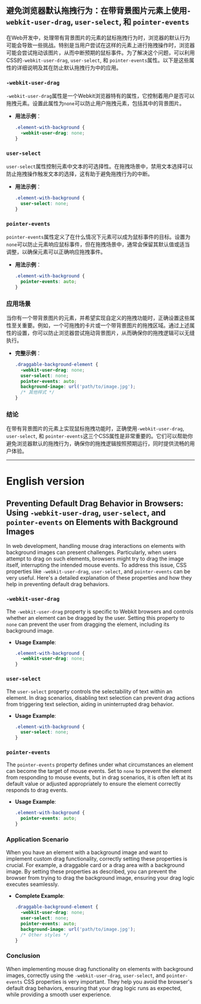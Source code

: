 ## 避免浏览器默认拖拽行为：在带背景图片元素上使用`-webkit-user-drag`, `user-select`, 和 `pointer-events`

在Web开发中，处理带有背景图片的元素的鼠标拖拽行为时，浏览器的默认行为可能会导致一些挑战。特别是当用户尝试在这样的元素上进行拖拽操作时，浏览器可能会尝试拖动该图片，从而中断预期的鼠标事件。为了解决这个问题，可以利用CSS的`-webkit-user-drag`, `user-select`, 和 `pointer-events`属性。以下是这些属性的详细说明及其在防止默认拖拽行为中的应用。

### `-webkit-user-drag`

`-webkit-user-drag`属性是一个Webkit浏览器特有的属性，它控制着用户是否可以拖拽元素。设置此属性为`none`可以防止用户拖拽元素，包括其中的背景图片。

- **用法示例**：
  ```css
  .element-with-background {
    -webkit-user-drag: none;
  }
  ```

### `user-select`

`user-select`属性控制元素中文本的可选择性。在拖拽场景中，禁用文本选择可以防止拖拽操作触发文本的选择，这有助于避免拖拽行为的中断。

- **用法示例**：
  ```css
  .element-with-background {
    user-select: none;
  }
  ```

### `pointer-events`

`pointer-events`属性定义了在什么情况下元素可以成为鼠标事件的目标。设置为`none`可以防止元素响应鼠标事件，但在拖拽场景中，通常会保留其默认值或适当调整，以确保元素可以正确响应拖拽事件。

- **用法示例**：
  ```css
  .element-with-background {
    pointer-events: auto;
  }
  ```

### 应用场景

当你有一个带背景图片的元素，并希望实现自定义的拖拽功能时，正确设置这些属性至关重要。例如，一个可拖拽的卡片或一个带背景图片的拖拽区域。通过上述属性的设置，你可以防止浏览器尝试拖动背景图片，从而确保你的拖拽逻辑可以无缝执行。

- **完整示例**：
  ```css
  .draggable-background-element {
    -webkit-user-drag: none;
    user-select: none;
    pointer-events: auto;
    background-image: url('path/to/image.jpg');
    /* 其他样式 */
  }
  ```

### 结论

在带有背景图片的元素上实现鼠标拖拽功能时，正确使用`-webkit-user-drag`, `user-select`, 和 `pointer-events`这三个CSS属性是非常重要的。它们可以帮助你避免浏览器默认的拖拽行为，确保你的拖拽逻辑按照预期运行，同时提供流畅的用户体验。

---

# English version

## Preventing Default Drag Behavior in Browsers: Using `-webkit-user-drag`, `user-select`, and `pointer-events` on Elements with Background Images

In web development, handling mouse drag interactions on elements with background images can present challenges. Particularly, when users attempt to drag on such elements, browsers might try to drag the image itself, interrupting the intended mouse events. To address this issue, CSS properties like `-webkit-user-drag`, `user-select`, and `pointer-events` can be very useful. Here's a detailed explanation of these properties and how they help in preventing default drag behaviors.

### `-webkit-user-drag`

The `-webkit-user-drag` property is specific to Webkit browsers and controls whether an element can be dragged by the user. Setting this property to `none` can prevent the user from dragging the element, including its background image.

- **Usage Example**:
  ```css
  .element-with-background {
    -webkit-user-drag: none;
  }
  ```

### `user-select`

The `user-select` property controls the selectability of text within an element. In drag scenarios, disabling text selection can prevent drag actions from triggering text selection, aiding in uninterrupted drag behavior.

- **Usage Example**:
  ```css
  .element-with-background {
    user-select: none;
  }
  ```

### `pointer-events`

The `pointer-events` property defines under what circumstances an element can become the target of mouse events. Set to `none` to prevent the element from responding to mouse events, but in drag scenarios, it is often left at its default value or adjusted appropriately to ensure the element correctly responds to drag events.

- **Usage Example**:
  ```css
  .element-with-background {
    pointer-events: auto;
  }
  ```

### Application Scenario

When you have an element with a background image and want to implement custom drag functionality, correctly setting these properties is crucial. For example, a draggable card or a drag area with a background image. By setting these properties as described, you can prevent the browser from trying to drag the background image, ensuring your drag logic executes seamlessly.

- **Complete Example**:
  ```css
  .draggable-background-element {
    -webkit-user-drag: none;
    user-select: none;
    pointer-events: auto;
    background-image: url('path/to/image.jpg');
    /* Other styles */
  }
  ```

### Conclusion

When implementing mouse drag functionality on elements with background images, correctly using the `-webkit-user-drag`, `user-select`, and `pointer-events` CSS properties is very important. They help you avoid the browser's default drag behaviors, ensuring that your drag logic runs as expected, while providing a smooth user experience.


